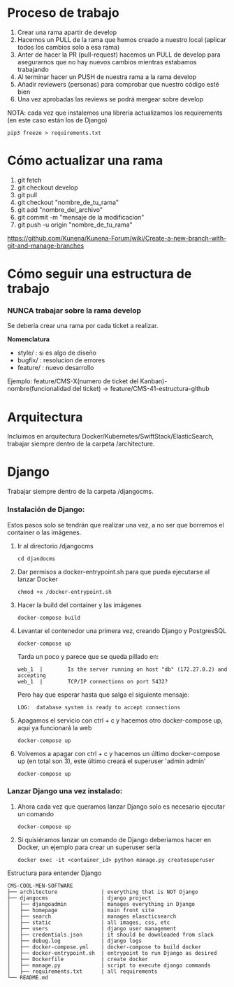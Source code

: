 # Proceso de trabajo
  1. Crear una rama apartir de develop
  2. Hacemos un PULL de la rama que hemos creado a nuestro local (aplicar todos los cambios solo a esa rama)
  3. Anter de hacer la PR (pull-request) hacemos un PULL de develop para asegurarnos que no hay nuevos cambios mientras estabamos trabajando
  4. Al terminar hacer un PUSH de nuestra rama a la rama develop
  5. Añadir reviewers (personas) para comprobar que nuestro código esté bien
  6. Una vez aprobadas las reviews se podrá mergear sobre develop 

NOTA: cada vez que instalemos una librería actualizamos los requirements (en este caso están los de Django)
```
pip3 freeze > requirements.txt
```

# Cómo actualizar una rama
  1. git fetch
  2. git checkout develop
  3. git pull
  4. git checkout "nombre_de_tu_rama"
  5. git add "nombre_del_archivo"
  6. git commit -m "mensaje de la modificacion"
  7. git push -u origin "nombre_de_tu_rama"
  
  https://github.com/Kunena/Kunena-Forum/wiki/Create-a-new-branch-with-git-and-manage-branches

# Cómo seguir una estructura de trabajo

### **NUNCA** trabajar sobre la rama **develop**

Se debería crear una rama por cada ticket a realizar.

**Nomenclatura**

- style/ : si es algo de diseño
- bugfix/ : resolucion de errores
- feature/ : nuevo desarrollo

Ejemplo: feature/CMS-X(numero de ticket del Kanban)-nombre(funcionalidad del ticket) -> feature/CMS-41-estructura-github

# Arquitectura 

Incluimos en arquitectura Docker/Kubernetes/SwiftStack/ElasticSearch, trabajar siempre dentro de la carpeta /architecture.

# Django

Trabajar siempre dentro de la carpeta /djangocms.

### **Instalación** de Django:

Estos pasos solo se tendrán que realizar una vez, a no ser que borremos el container o las imágenes.

  1. Ir al directorio /djangocms 
      ``` 
      cd djandocms 
      ```
  2. Dar permisos a docker-entrypoint.sh para que pueda ejecutarse al lanzar Docker
      ```
      chmod +x /docker-entrypoint.sh
      ```
  4. Hacer la build del container y las imágenes
      ``` 
      docker-compose build
      ```
  5. Levantar el contenedor una primera vez, creando Django y PostgresSQL
      ``` 
      docker-compose up
      ```
      Tarda un poco y parece que se queda pillado en:
      ```
      web_1  |        Is the server running on host "db" (172.27.0.2) and accepting
      web_1  |        TCP/IP connections on port 5432?
      ```
      Pero hay que esperar hasta que salga el siguiente mensaje:
      ```
      LOG:  database system is ready to accept connections
      ```
  6. Apagamos el servicio con ctrl + c y hacemos otro docker-compose up, aquí ya funcionará la web
      ``` 
      docker-compose up
      ```
  8. Volvemos a apagar con ctrl + c y hacemos un último docker-compose up (en total son 3), este último creará el superuser 'admin admin'
      ``` 
      docker-compose up
      ```

### Lanzar Django una vez instalado:

  1. Ahora cada vez que queramos lanzar Django solo es necesario ejecutar un comando
      ```
      docker-compose up
      ```
  2. Si quisiéramos lanzar un comando de Django deberíamos hacer en Docker, un ejemplo para crear un superuser sería
      ```
      docker exec -it <container_id> python manage.py createsuperuser
      ```

Estructura para entender Django

    CMS-COOL-MEN-SOFTWARE
    ├── architecture              | everything that is NOT Django
    ├── djangocms                 | django project
    │   ├── djangoadmin           | manages everything in Django
    │   ├── homepage              | main front site
    │   ├── search                | manages elascticsearch
    │   ├── static                | all images, css, etc
    │   ├── users                 | django user management
    │   ├── credentials.json      | it should be downloaded from slack
    │   ├── debug.log             | django logs
    │   ├── docker-compose.yml    | docker-compose to build docker
    │   ├── docker-entrypoint.sh  | entrypoint to run Django as desired
    │   ├── Dockerfile            | create docker
    │   ├── manage.py             | script to execute django commands
    │   ├── requirements.txt      | all requirements
    └── README.md
